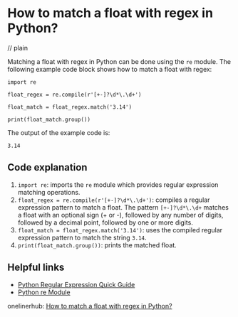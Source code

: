 # How to match a float with regex in Python?
// plain

Matching a float with regex in Python can be done using the `re` module. The following example code block shows how to match a float with regex:
```
import re

float_regex = re.compile(r'[+-]?\d*\.\d+')

float_match = float_regex.match('3.14')

print(float_match.group())
```
The output of the example code is:
```
3.14
```
## Code explanation


1. `import re`: imports the `re` module which provides regular expression matching operations.
2. `float_regex = re.compile(r'[+-]?\d*\.\d+')`: compiles a regular expression pattern to match a float. The pattern `[+-]?\d*\.\d+` matches a float with an optional sign (+ or -), followed by any number of digits, followed by a decimal point, followed by one or more digits.
3. `float_match = float_regex.match('3.14')`: uses the compiled regular expression pattern to match the string `3.14`.
4. `print(float_match.group())`: prints the matched float.

## Helpful links

- [Python Regular Expression Quick Guide](https://www.rexegg.com/regex-quickstart.html)
- [Python re Module](https://docs.python.org/3/library/re.html)

onelinerhub: [How to match a float with regex in Python?](https://onelinerhub.com/python-regex/how-to-match-a-float-with-regex-in-python)